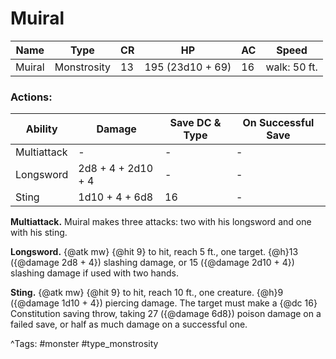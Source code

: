 # Muiral

| Name | Type | CR | HP | AC | Speed |
|------|------|----|----|----|-------|
| Muiral | Monstrosity | 13 | 195 (23d10 + 69) | 16 | walk: 50 ft. |

### Actions:

| Ability | Damage | Save DC & Type | On Successful Save |
|---------|--------|----------------|--------------------|
| Multiattack | - | - | - |
| Longsword | 2d8 + 4 + 2d10 + 4 | - | - |
| Sting | 1d10 + 4 + 6d8 | 16 | - |


**Multiattack.** Muiral makes three attacks: two with his longsword and one with his sting.

**Longsword.** {@atk mw} {@hit 9} to hit, reach 5 ft., one target. {@h}13 ({@damage 2d8 + 4}) slashing damage, or 15 ({@damage 2d10 + 4}) slashing damage if used with two hands.

**Sting.** {@atk mw} {@hit 9} to hit, reach 10 ft., one creature. {@h}9 ({@damage 1d10 + 4}) piercing damage. The target must make a {@dc 16} Constitution saving throw, taking 27 ({@damage 6d8}) poison damage on a failed save, or half as much damage on a successful one.

^Tags: #monster #type_monstrosity